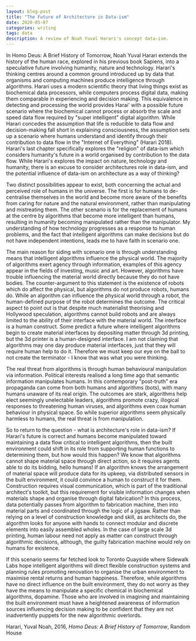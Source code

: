 ```yaml
---
layout: blog-post
title: "The Future of Architecture in Data-ism"
date: 2020-05-07
categories: writing
tags: data
description: A review of Noah Yuval Harari's concept data-ism. 
---
```


In Homo Deus: A Brief History of Tomorrow, Noah Yuval Harari extends the history of the human race, explored in his previous book Sapiens, into a speculative future involving humanity, nature and technology. Harari's thinking centres around a common ground introduced up by data that organisms and computing machines produce intelligence through algorithms. Harari uses a modern scientific theory that living things exist as biochemical data processors, while computers process digital data, making them comparable in experiencing and decision making. This equivalence in detecting and processing the world provides Harai' with a possible future scenario where the biochemical cannot process or absorb the scale and speed data flow required by "super intelligent" digital algorithm. While Harari concedes the assumption that life is reducible to data flow and decision-making fall short in explaining consciousness, the assumption sets up a scenario where humans understand and identify through their contribution to data flow in the "Internet of Everything" (Harari 2018). Harari's last chapter specifically explores the "religion" of data-ism which considers humanity's future in a world organised by contribution to the data flow. While Harari's explores the impact on nature, technology and humanity, there is an excuse to consider architectures role in data-ism, and the potential influence of data-ism on architecture as a way of thinking?

Two distinct possibilities appear to exist, both concerning the actual and perceived role of humans in the universe. The first is for humans to de-centralise themselves in the world and become more aware of the benefits from caring for nature and the natural environment, rather than manipulating and mistreating them. The other scenario is for the replacement of humans at the centre by algorithms that become more intelligent than humans, resulting in humanity becoming manipulated rather than the manipulator. My understanding of how technology progresses as a response to human problems, and the fact that intelligent algorithms can make decisions but do not have independent intentions, leads me to have faith in scenario one.

The main reason for siding with scenario one is through understanding means that intelligent algorithms influence the physical world. The majority of algorithms exert agency through information, examples of this agency appear in the fields of investing, music and art. However, algorithms have trouble influencing the material world directly because they do not have bodies. The counter-argument to this statement is the existence of robots which do affect the physical, but algorithms do not produce robots, humans do. While an algorithm can influence the physical world through a robot, the human-defined purpose of the robot determines the outcome.  The critical aspect to point out is that despite much materialist theorising and Hollywood speculation, algorithms cannot build robots and are always limited to the ability of their interface with the material world. The interface is a human construct. Some predict a future where intelligent algorithms begin to create material interfaces by depositing matter through 3d printing, but the 3d printer is a human-designed interface. I am not claiming that algorithms may one day produce material interfaces, just that they will require human help to do it. Therefore we must keep our eye on the ball to not create the terminator - I know that was what you were thinking. 

The real threat from algorithms is through human behavioural manipulation via information. Political interests realised a long time ago that semantic information manipulates humans. In this contemporary "post-truth" era propaganda can come from both humans and algorithms (bots), with many humans unaware of its real origin. The outcomes are stark, algorithms help elect seemingly unelectable leaders, algorithms promote crazy, illogical responses to threatening human viruses, and algorithms even coax human behaviour in physical space. So while superior algorithms seem physically harmless to humans, the real threat is from manipulation. 

So to return to the question - what is architecture's role in data-ism? If Harari's future is correct and humans become manipulated toward maintaining a data flow critical to intelligent algorithms, then the built environment could shift in its role from supporting human functions to determining them, but how would this happen? We know that algorithms cannot shape material space through direct action, so it requires agents able to do its bidding, hello humans! If an algorithm knows the arrangement of material space will produce data for its upkeep, via distributed sensors in the built environment, it could convince a human to construct it for them. Construction requires visual communication, which is part of the traditional architect's toolkit, but this requirement for visible information changes when materials shape and organise through digital fabrication? In this process, data potentially passes from algorithm to fabrication machine, then into material parts and coordinated through the logic of a jigsaw. Rather than relying on a level of construction knowledge and skill, as architects do, the algorithm looks for anyone with hands to connect modular and discrete elements into easily assembled wholes. In the case of large scale 3d printing, human labour need not apply as matter can construct through algorithmic decisions, although, the guilty fabrication machine would rely on humans for existence.

If this scenario seems far fetched look to Toronto Quayside where Sidewalk Labs hope intelligent algorithms will direct flexible construction systems and planning rules promoting renovation to organise the urban environment to maximise rental returns and human happiness. Therefore, while algorithms have no direct influence on the built environment, they do not worry as they have the means to manipulate a specific chemical in biochemical algorithms, dopamine. Those who are involved in imagining and maintaining the built environment must have a heightened awareness of information sources influencing decision making to be confident that they are not inadvertently puppets for the new algorithmic overlords. 


Harari, Yuval Noah, 2016, *Homo Deus: A Brief History of Tomorrow*, Random House
